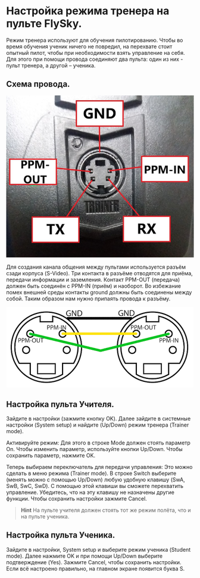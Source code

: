 # Настройка режима тренера на пульте FlySky.

Режим тренера используют для обучения пилотированию. Чтобы во время обучения ученик ничего не повредил, на перехвате стоит опытный пилот, чтобы при необходимости взять управление на себя. 
Для этого при помощи провода соединяют два пульта: один из них - пульт тренера, а другой – ученика.

## Схема провода.

![](../assets/pins_for_flysky.jpg)

Для создания канала общения между пультами используется разъём сзади корпуса (S-Video).  Три контакта в разъёме отводятся для приёма, передачи информации и заземления. Контакт PPM-OUT (передача) должен быть соединён с PPM-IN (приём) и наоборот.  Во избежание помех внешней среды контакты ground должны быть соединены между собой. 
Таким образом нам нужно припаять провода к разъёму. 

![](../assets/TrainerCable_Pinout.jpg)

## Настройка пульта Учителя.

Зайдите в настройки (зажмите кнопку OK). Далее зайдите в системные настройки (System setup) и найдите (Up/Down) режим тренера (Trainer mode). 

Активируйте режим:
Для этого в строке Mode должен стоять параметр On. Чтобы изменить параметр, используйте кнопки Up/Down. Чтобы сохранить параметр, нажмите OK.

Теперь выбираем переключатель для передачи управления:
Это можно сделать в меню режима (Trainer mode). В строке Switch выберите (менять можно с помощью Up/Down)  любую удобную клавишу (SwA, SwB, SwC, SwD). С помощью этой клавиши вы сможете перехватить управление. Убедитесь, что на эту клавишу не назначены другие функции.
Чтобы сохранить настройки зажмите Cancel.

> **Hint** На пульте учителя должен стоять тот же режим полёта, что и на пульте ученика.

## Настройка пульта Ученика.

Зайдите в настройки, System setup и выберите режим ученика (Student mode). Далее нажмите OK и при помощи Up/Down выберите подтверждение (Yes).
Зажмите Cancel, чтобы сохранить настройки.
Если всё настроено правильно, на главном экране появится буква S.
